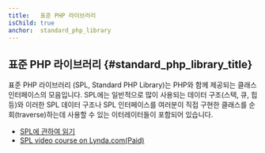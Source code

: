 ```yaml
---
title:   표준 PHP 라이브러리
isChild: true
anchor:  standard_php_library
---
```


## 표준 PHP 라이브러리 {#standard_php_library_title}

표준 PHP 라이브러리 (SPL, Standard PHP Library)는 PHP와 함께 제공되는 클래스 인터페이스의 모음입니다.
SPL에는 일반적으로 많이 사용되는 데이터 구조(스택, 큐, 힙 등)와 이러한 SPL 데이터 구조나 SPL 인터페이스를 여러분이 직접 구현한 
클래스를 순회(traverse)하는데 사용할 수 있는 이터레이터들이 포함되어 있습니다.

* [SPL에 관하여 읽기][spl]
* [SPL video course on Lynda.com(Paid)][spllynda]


[spl]: http://php.net/book.spl
[spllynda]: http://www.lynda.com/PHP-tutorials/Up-Running-Standard-PHP-Library/175038-2.html
